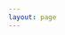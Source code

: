 ```yaml
---
layout: page
---
```


<script setup>

  import {
    VPTeamPage,
    VPTeamPageTitle,
    VPTeamMembers,
    VPTeamPageSection
  } from 'vitepress/theme'
  
  const founders = [
    {
      avatar: 'https://avatars.githubusercontent.com/u/7852021?v=4',
      name: 'Aaron Hunter',
      title: 'PhD student at University of California Santa Cruz',
      links: [
        { icon: 'github', link: 'https://github.com/2ahunter' },
        // { icon: 'linkedin', link: '' }
      ]
    },
    {
      avatar: 'https://avatars.githubusercontent.com/u/34257319?v=4',
      name: 'Carlos Espinosa',
      title: 'PhD student at University of California Santa Cruz',
      links: [
        { icon: 'github', link: 'https://github.com/caiespin' },
        { icon: 'linkedin', link: 'https://www.linkedin.com/in/carlosisaacespinosa/' }
      ]
    },
  ]

  const contributor = [
    {
      avatar: 'https://avatars.githubusercontent.com/u/84729149?v=4',
      name: 'Aniruddha Thakre',
      title: 'B.Tech Student at Veermata Jijabai Technological Institute, Mumbai',
      links: [
        { icon: 'github', link: 'https://github.com/Aniruddha1261' },
        { icon: 'linkedin', link: 'https://www.linkedin.com/in/aniruddha-thakre-992a92213/' }
      ]
    },
    {
      avatar: 'https://avatars.githubusercontent.com/u/88685125?v=4',
      name: 'Chiling Han',
      title: 'Student at the Harker School',
      links: [
        { icon: 'github', link: 'https://github.com/25ChilingH' },
        { icon: 'linkedin', link: 'https://www.linkedin.com/in/chiling-han-6b551921a' }
      ]
    },
    {
      avatar: 'https://avatars.githubusercontent.com/u/33845372?v=4',
      name: 'Damodar Datta',
      title: 'Research Assistant @ RRC, IIIT Hyderabad',
      links: [
        { icon: 'github', link: 'https://github.com/damodardatta' },
        { icon: 'linkedin', link: 'https://www.linkedin.com/in/damodar-datta-kancharla-745919129/?originalSubdomain=in' }
      ]
    },
  ]
</script>

<VPTeamPage>
  <VPTeamPageTitle>
    <template #title>
      Our Team
    </template>
    <template #lead>
      Founders
    </template>
  </VPTeamPageTitle>
  <VPTeamMembers size="medium" :members="founders"/>
  <VPTeamPageSection>
   <template #title>Contributors</template>
   <template #lead></template>
   <template #members>
  <VPTeamMembers size="small" :members="contributor" />
  </template>
  </VPTeamPageSection>
</VPTeamPage>
